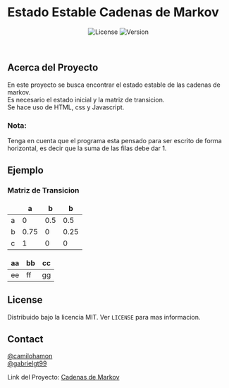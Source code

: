 

<h1>Estado Estable Cadenas de Markov</h1>
<p align="center">
  <img alt="License" src="https://img.shields.io/badge/license-MIT-green">
  <img alt="Version" src="https://img.shields.io/badge/release-v1.0-blue">
</p>

<br />

<!-- ABOUT THE PROJECT -->
## Acerca del Proyecto
En este proyecto se busca encontrar el estado estable de las cadenas de markov.<br />
Es necesario el estado inicial y la matriz de transicion.<br />
Se hace uso de HTML, css y Javascript.<br />

### Nota:
Tenga en cuenta que el programa esta pensado para ser escrito de forma horizontal, es decir que la suma de las filas debe dar 1.

<!-- EXAMPLE -->
## Ejemplo
### Matriz de Transicion

<style>
td, th {
   border: none!important;
}
</style>

|               |       a       |       b       |       b       |
| ------------- | ------------- | ------------- | ------------- |
|       a       |       0       |      0.5      |      0.5      | => `(aa+ab+ac) = 1`
|       b       |     0.75      |       0       |     0.25      | => `(ba+bb+bc) = 1`
|       c       |       1       |       0       |       0       | => `(ca+cb+cc) = 1`

aa|bb|cc
--|--|--
ee|ff|gg 

<!-- LICENSE -->
## License

Distribuido bajo la licencia MIT. Ver `LICENSE` para mas informacion.

<!-- CONTACT -->
## Contact

[@camilohamon](https://github.com/camilohamon)<br />
[@gabrielgt99](https://github.com/gabrielgt99)

Link del Proyecto: [Cadenas de Markov](https://github.com/gabrielgt99/Cadenas-de-Markov)
